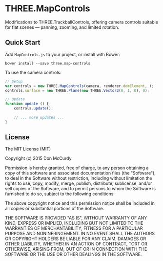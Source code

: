 # THREE.MapControls
Modifications to THREE.TrackballControls, offering camera controls suitable for flat scenes — panning, zooming, and limited rotation.

## Quick Start

Add `MapControls.js` to your project, or install with Bower:

```
bower install --save three.map-controls
```

To use the camera controls:

```javascript
// Setup
var controls = new THREE.MapControls(camera, renderer.domElement, );
controls.surface = new THREE.Plane(new THREE.Vector3(0, 1, 0), 0);

// Update
function update () {
    controls.update();
    
    // ... more updates ...
}
```

## License

The MIT License (MIT)

Copyright (c) 2015 Don McCurdy

Permission is hereby granted, free of charge, to any person obtaining a copy
of this software and associated documentation files (the "Software"), to deal
in the Software without restriction, including without limitation the rights
to use, copy, modify, merge, publish, distribute, sublicense, and/or sell
copies of the Software, and to permit persons to whom the Software is
furnished to do so, subject to the following conditions:

The above copyright notice and this permission notice shall be included in
all copies or substantial portions of the Software.

THE SOFTWARE IS PROVIDED "AS IS", WITHOUT WARRANTY OF ANY KIND, EXPRESS OR
IMPLIED, INCLUDING BUT NOT LIMITED TO THE WARRANTIES OF MERCHANTABILITY,
FITNESS FOR A PARTICULAR PURPOSE AND NONINFRINGEMENT. IN NO EVENT SHALL THE
AUTHORS OR COPYRIGHT HOLDERS BE LIABLE FOR ANY CLAIM, DAMAGES OR OTHER
LIABILITY, WHETHER IN AN ACTION OF CONTRACT, TORT OR OTHERWISE, ARISING FROM,
OUT OF OR IN CONNECTION WITH THE SOFTWARE OR THE USE OR OTHER DEALINGS IN
THE SOFTWARE.
